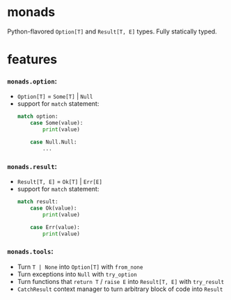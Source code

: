 # monads

Python-flavored `Option[T]` and `Result[T, E]` types. Fully statically typed.

# features

### `monads.option`:
- `Option[T]` = `Some[T]` | `Null`
- support for `match` statement:
  ```py
  match option:
      case Some(value):
          print(value)

      case Null.Null:
          ...
  ```

### `monads.result`:
- `Result[T, E]` = `Ok[T]` | `Err[E]`
- support for `match` statement:
  ```py
  match result:
      case Ok(value):
          print(value)

      case Err(value):
          print(value)
  ```

### `monads.tools`:
- Turn `T | None` into `Option[T]` with `from_none`
- Turn exceptions into `Null` with `try_option`
- Turn functions that `return T` / `raise E` into `Result[T, E]` with `try_result`
- `CatchResult` context manager to turn arbitrary block of code into `Result`
